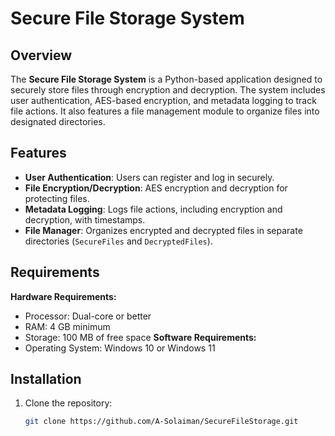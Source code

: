 # Secure File Storage System

## Overview

The **Secure File Storage System** is a Python-based application designed to securely store files through encryption and decryption. The system includes user authentication, AES-based encryption, and metadata logging to track file actions. It also features a file management module to organize files into designated directories.

## Features

- **User Authentication**: Users can register and log in securely.
- **File Encryption/Decryption**: AES encryption and decryption for protecting files.
- **Metadata Logging**: Logs file actions, including encryption and decryption, with timestamps.
- **File Manager**: Organizes encrypted and decrypted files in separate directories (`SecureFiles` and `DecryptedFiles`).

## Requirements

**Hardware Requirements:**
- Processor: Dual-core or better
- RAM: 4 GB minimum
- Storage: 100 MB of free space
**Software Requirements:**
- Operating System: Windows 10 or Windows 11


## Installation

1. Clone the repository:
   ```bash
   git clone https://github.com/A-Solaiman/SecureFileStorage.git
